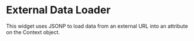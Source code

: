 # External Data Loader

This widget uses JSONP to load data from an external URL into an attribute on the Context object.